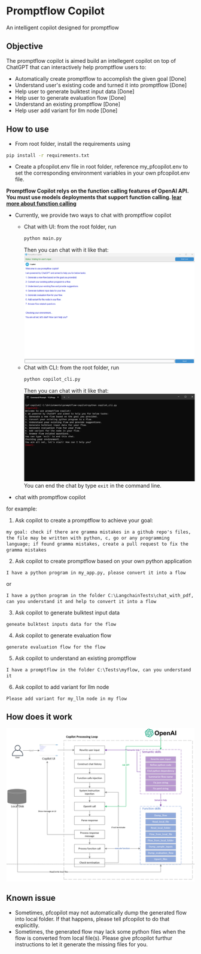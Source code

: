 # Promptflow Copilot

An intelligent copilot designed for promptflow

## Objective

The promptflow copilot is aimed build an intellegent copilot on top of ChatGPT that can interactively help promptflow users to:

- Automatically create promptflow to accomplish the given goal [Done]
- Understand user's existing code and turned it into promptflow [Done]
- Help user to generate bulktest input data [Done]
- Help user to generate evaluation flow [Done]
- Understand an existing promptflow [Done]
- Help user add variant for llm node [Done]

## How to use

- From root folder, install the requirements using
```bash
pip install -r requirements.txt
```

- Create a pfcopilot.env file in root folder, reference my_pfcopilot.env to set the corresponding environment variables in your own pfcopilot.env file.

**Promptflow Copilot relys on the function calling features of OpenAI API. You must use models deployments that support function calling. [lear more about function calling](https://openai.com/blog/function-calling-and-other-api-updates)**

- Currently, we provide two ways to chat with promptflow copilot
  - Chat with UI: from the root folder, run
    ```bash
    python main.py
    ```
    Then you can chat with it like that:
    ![CopilotUI](copilot_ui.png)
  - Chat with CLI: from the root folder, run
    ```bash
    python copilot_cli.py
    ```
    Then you can chat with it like that:
    ![CopilotCLI](copilot_cli.png)
    You can end the chat by type `exit` in the command line.

- chat with promptflow copilot

for example:

1. Ask copilot to create a promptflow to achieve your goal:
```
my goal: check if there are gramma mistakes in a github repo's files, the file may be written with python, c, go or any programming language; if found gramma mistakes, create a pull request to fix the gramma mistakes
```

2. Ask copilot to create promptflow based on your own python application
```
I have a python program in my_app.py, please convert it into a flow
```
or
```
I have a python program in the folder C:\LangchainTests\chat_with_pdf, can you understand it and help to convert it into a flow
```

3. Ask copilot to generate bulktest input data
```
geneate bulktest inputs data for the flow
```

4. Ask copilot to generate evaluation flow
```
generate evaluation flow for the flow
```

5. Ask copilot to understand an existing promptflow
```
I have a promptflow in the folder C:\Tests\myflow, can you understand it
```

6. Ask copilot to add variant for llm node
```
Please add variant for my_llm node in my flow
```

## How does it work

![CopilotArch](architecture.png)

## Known issue

- Sometimes, pfcopilot may not automatically dump the generated flow into local folder. If that happens, please tell pfcopilot to do that explicitlly.
- Sometimes, the generated flow may lack some python files when the flow is converted from local file(s). Please give pfcopilot furthur instructions to let it generate the missing files for you.
